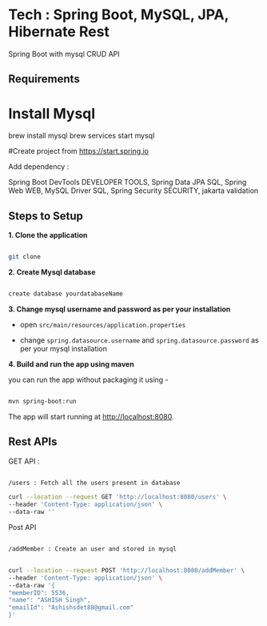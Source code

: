 # Tech : Spring Boot, MySQL, JPA, Hibernate Rest

Spring Boot with mysql CRUD API

## Requirements

# Install Mysql
brew install mysql
brew services start mysql

#Create project from https://start.spring.io

Add dependency :

Spring Boot DevTools DEVELOPER TOOLS,
Spring Data JPA SQL,
Spring Web WEB,
MySQL Driver SQL,
Spring Security SECURITY,
jakarta validation

## Steps to Setup

**1. Clone the application**

```bash

git clone 

```

**2. Create Mysql database**

```bash

create database yourdatabaseName

```

**3. Change mysql username and password as per your installation**

+ open `src/main/resources/application.properties`


+ change `spring.datasource.username` and `spring.datasource.password` as per your mysql installation

**4. Build and run the app using maven**

 you can run the app without packaging it using -

```bash

mvn spring-boot:run

```

The app will start running at <http://localhost:8080>.

## Rest APIs

GET API :

```bash

/users : Fetch all the users present in database

curl --location --request GET 'http://localhost:8080/users' \
--header 'Content-Type: application/json' \
--data-raw ''
```

Post API 



   ```bash
   
   /addMember : Create an user and stored in mysql
   

curl --location --request POST 'http://localhost:8080/addMember' \
--header 'Content-Type: application/json' \
--data-raw '{
 "memberID": 5536,
 "name": "ASHISH Singh",
 "emailId": "Ashishsdet88@gmail.com"
}'
   ```
